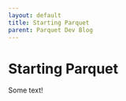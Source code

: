 ```yaml
---
layout: default
title: Starting Parquet
parent: Parquet Dev Blog
---
```

# Starting Parquet

Some text!
